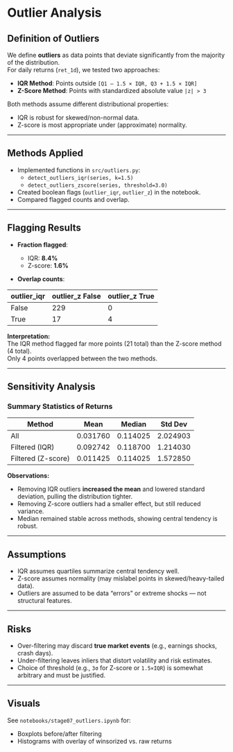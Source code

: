 # Outlier Analysis

## Definition of Outliers
We define **outliers** as data points that deviate significantly from the majority of the distribution.  
For daily returns (`ret_1d`), we tested two approaches:

- **IQR Method**: Points outside `[Q1 – 1.5 × IQR, Q3 + 1.5 × IQR]`
- **Z-Score Method**: Points with standardized absolute value `|z| > 3`

Both methods assume different distributional properties:
- IQR is robust for skewed/non-normal data.
- Z-score is most appropriate under (approximate) normality.

---

## Methods Applied
- Implemented functions in `src/outliers.py`:
  - `detect_outliers_iqr(series, k=1.5)`
  - `detect_outliers_zscore(series, threshold=3.0)`
- Created boolean flags (`outlier_iqr`, `outlier_z`) in the notebook.
- Compared flagged counts and overlap.

---

## Flagging Results
- **Fraction flagged**:  
  - IQR: **8.4%**  
  - Z-score: **1.6%**

- **Overlap counts**:

| outlier_iqr | outlier_z False | outlier_z True |
|-------------|-----------------|----------------|
| False       | 229             | 0              |
| True        | 17              | 4              |

**Interpretation:**  
The IQR method flagged far more points (21 total) than the Z-score method (4 total).  
Only 4 points overlapped between the two methods.

---

## Sensitivity Analysis

### Summary Statistics of Returns
| Method            | Mean     | Median   | Std Dev  |
|-------------------|----------|----------|----------|
| All               | 0.031760 | 0.114025 | 2.024903 |
| Filtered (IQR)    | 0.092742 | 0.118700 | 1.214030 |
| Filtered (Z-score)| 0.011425 | 0.114025 | 1.572850 |

**Observations:**
- Removing IQR outliers **increased the mean** and lowered standard deviation, pulling the distribution tighter.  
- Removing Z-score outliers had a smaller effect, but still reduced variance.  
- Median remained stable across methods, showing central tendency is robust.  

---

## Assumptions
- IQR assumes quartiles summarize central tendency well.  
- Z-score assumes normality (may mislabel points in skewed/heavy-tailed data).  
- Outliers are assumed to be data “errors” or extreme shocks — not structural features.

---

## Risks
- Over-filtering may discard **true market events** (e.g., earnings shocks, crash days).  
- Under-filtering leaves inliers that distort volatility and risk estimates.  
- Choice of threshold (e.g., `3σ` for Z-score or `1.5×IQR`) is somewhat arbitrary and must be justified.

---

## Visuals
See `notebooks/stage07_outliers.ipynb` for:
- Boxplots before/after filtering  
- Histograms with overlay of winsorized vs. raw returns
